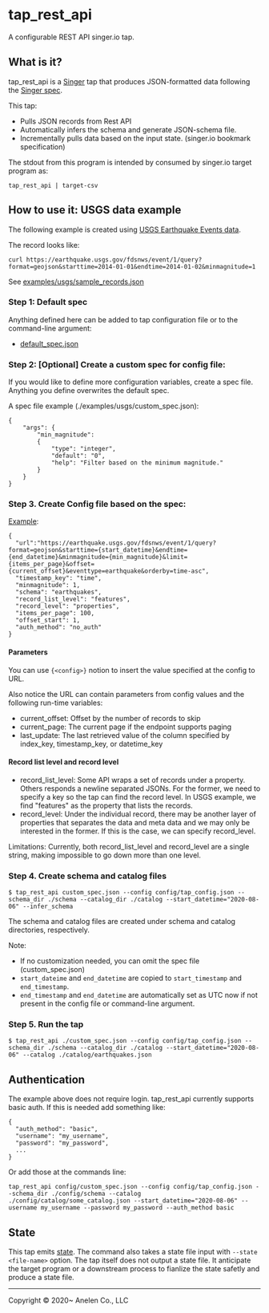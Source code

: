 # tap_rest_api

A configurable REST API singer.io tap.

## What is it?

tap_rest_api is a [Singer](https://singer.io) tap that produces JSON-formatted
data following the [Singer spec](https://github.com/singer-io/getting-started/blob/master/SPEC.md).

This tap:

- Pulls JSON records from Rest API
- Automatically infers the schema and generate JSON-schema file.
- Incrementally pulls data based on the input state. (singer.io bookmark specification)

The stdout from this program is intended by consumed by singer.io target program as:

```
tap_rest_api | target-csv
```

## How to use it: USGS data example

The following example is created using [USGS Earthquake Events data](https://earthquake.usgs.gov/fdsnws/event/1/).

The record looks like:

`curl https://earthquake.usgs.gov/fdsnws/event/1/query?format=geojson&starttime=2014-01-01&endtime=2014-01-02&minmagnitude=1`

See [examples/usgs/sample_records.json](https://raw.githubusercontent.com/anelendata/tap_rest_api/master/examples/usgs/sample_records.json)

### Step 1: Default spec

Anything defined here can be added to tap configuration file or to the
command-line argument:

- [default_spec.json](https://github.com/anelendata/tap_rest_api/blob/master/tap_rest_api/default_spec.json)

### Step 2: [Optional] Create a custom spec for config file:

If you would like to define more configuration variables, create a spec
file. Anything you define overwrites the default spec.

A spec file example (./examples/usgs/custom_spec.json):
```
{
    "args": {
        "min_magnitude":
        {
            "type": "integer",
            "default": "0",
            "help": "Filter based on the minimum magnitude."
        }
    }
}
```

### Step 3. Create Config file based on the spec:

[Example](./examples/usgs/tap_config.json):
```
{
  "url":"https://earthquake.usgs.gov/fdsnws/event/1/query?format=geojson&starttime={start_datetime}&endtime={end_datetime}&minmagnitude={min_magnitude}&limit={items_per_page}&offset={current_offset}&eventtype=earthquake&orderby=time-asc",
  "timestamp_key": "time",
  "minmagnitude": 1,
  "schema": "earthquakes",
  "record_list_level": "features",
  "record_level": "properties",
  "items_per_page": 100,
  "offset_start": 1,
  "auth_method": "no_auth"
}
```

#### Parameters

You can use `{<config>}` notion to insert the value specified at the config to URL.

Also notice the URL can contain parameters from config values and the following run-time variables:

- current_offset: Offset by the number of records to skip
- current_page: The current page if the endpoint supports paging
- last_update: The last retrieved value of the column specified by index_key, timestamp_key, or datetime_key

#### Record list level and record level

- record_list_level:
  Some API wraps a set of records under a property. Others responds a newline separated JSONs.
  For the former, we need to specify a key so the tap can find the record level. In USGS example,
  we find "features" as the property that lists the records.
- record_level:
  Under the individual record, there may be another layer of properties that separates
  the data and meta data and we may only be interested in the former. If this is the case,
  we can specify record_level.

Limitations: Currently, both record_list_level and record_level are a single string,
making impossible to go down more than one level.

### Step 4. Create schema and catalog files

```
$ tap_rest_api custom_spec.json --config config/tap_config.json --schema_dir ./schema --catalog_dir ./catalog --start_datetime="2020-08-06" --infer_schema 
```

The schema and catalog files are created under schema and catalog directories, respectively.

Note:

- If no customization needed, you can omit the spec file (custom_spec.json)
- `start_dateime` and `end_datetime` are copied to `start_timestamp` and `end_timestamp`.
- `end_timestamp` and `end_datetime` are automatically set as UTC now if not present in the config file or command-line argument.

### Step 5. Run the tap

```
$ tap_rest_api ./custom_spec.json --config config/tap_config.json --schema_dir ./schema --catalog_dir ./catalog --start_datetime="2020-08-06" --catalog ./catalog/earthquakes.json
```

## Authentication

The example above does not require login. tap_rest_api currently supports
basic auth. If this is needed add something like:

```
{
  "auth_method": "basic",
  "username": "my_username",
  "password": "my_password",
  ...
}
```

Or add those at the commands line:

```
tap_rest_api config/custom_spec.json --config config/tap_config.json --schema_dir ./config/schema --catalog ./config/catalog/some_catalog.json --start_datetime="2020-08-06" --username my_username --password my_password --auth_method basic
```

## State

This tap emits [state](https://github.com/singer-io/getting-started/blob/master/docs/CONFIG_AND_STATE.md#state-file).
The command also takes a state file input with `--state <file-name>` option.
The tap itself does not output a state file. It anticipate the target program or a downstream process to fianlize the state safetly and produce a state file.

---

Copyright &copy; 2020~ Anelen Co., LLC
